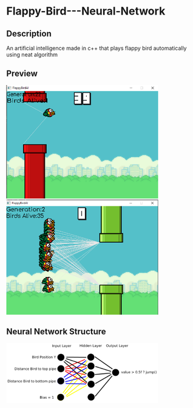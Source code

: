 # Flappy-Bird---Neural-Network

<h2>Description</h2>
<p>An artificial intelligence made in c++ that plays flappy bird automatically using neat algorithm</p>

<h2>Preview</h2>
<p float="left">
  <img width="400" src="FlappyAI.png"> 
  <img width="400" src="FlappyAI2.png">
</p>

<h2>Neural Network Structure</h2>
<img width="400" src="Neural Network Structure.png"> 